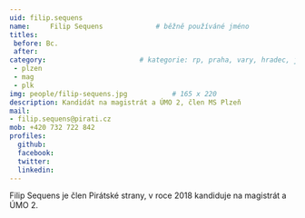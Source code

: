 ```yaml
---
uid: filip.sequens
name:     Filip Sequens      		# běžně používáné jméno
titles:
 before: Bc.
 after: 
category:                 		# kategorie: rp, praha, vary, hradec, jmk, senat
 - plzen
 - mag
 - plk
img: people/filip-sequens.jpg           # 165 x 220
description: Kandidát na magistrát a ÚMO 2, člen MS Plzeň       
mail:
- filip.sequens@pirati.cz
mob: +420 732 722 842
profiles:
  github:
  facebook:				
  twitter:
  linkedin: 
---
```


Filip Sequens je člen Pirátské strany, v roce 2018 kandiduje na magistrát a ÚMO 2.
